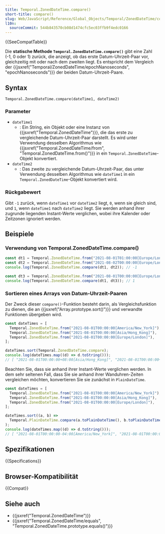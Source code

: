 ```yaml
---
title: Temporal.ZonedDateTime.compare()
short-title: compare()
slug: Web/JavaScript/Reference/Global_Objects/Temporal/ZonedDateTime/compare
l10n:
  sourceCommit: 544b843570cb08d1474cfc5ec03ffb9f4edc0166
---
```


{{SeeCompatTable}}

Die **statische Methode `Temporal.ZonedDateTime.compare()`** gibt eine Zahl (-1, 0 oder 1) zurück, die anzeigt, ob das erste Datum-Uhrzeit-Paar vor, gleichzeitig mit oder nach dem zweiten liegt. Es entspricht dem Vergleich der {{jsxref("Temporal/ZonedDateTime/epochNanoseconds", "epochNanoseconds")}} der beiden Datum-Uhrzeit-Paare.

## Syntax

```js-nolint
Temporal.ZonedDateTime.compare(dateTime1, dateTime2)
```

### Parameter

- `dateTime1`
  - : Ein String, ein Objekt oder eine Instanz von {{jsxref("Temporal.ZonedDateTime")}}, die das erste zu vergleichende Datum-Uhrzeit-Paar darstellt. Es wird unter Verwendung desselben Algorithmus wie {{jsxref("Temporal.ZonedDateTime/from", "Temporal.ZonedDateTime.from()")}} in ein `Temporal.ZonedDateTime`-Objekt konvertiert.
- `dateTime2`
  - : Das zweite zu vergleichende Datum-Uhrzeit-Paar, das unter Verwendung desselben Algorithmus wie `dateTime1` in ein `Temporal.ZonedDateTime`-Objekt konvertiert wird.

### Rückgabewert

Gibt `-1` zurück, wenn `dateTime1` vor `dateTime2` liegt, `0`, wenn sie gleich sind, und `1`, wenn `dateTime1` nach `dateTime2` liegt. Sie werden anhand ihrer zugrunde liegenden Instant-Werte verglichen, wobei ihre Kalender oder Zeitzonen ignoriert werden.

## Beispiele

### Verwendung von Temporal.ZonedDateTime.compare()

```js
const dt1 = Temporal.ZonedDateTime.from("2021-08-01T01:00:00[Europe/London]");
const dt2 = Temporal.ZonedDateTime.from("2021-08-02T00:00:00[Europe/London]");
console.log(Temporal.ZonedDateTime.compare(dt1, dt2)); // -1

const dt3 = Temporal.ZonedDateTime.from("2021-08-01T00:00:00[Europe/London]");
console.log(Temporal.ZonedDateTime.compare(dt1, dt3)); // 1
```

### Sortieren eines Arrays von Datum-Uhrzeit-Paaren

Der Zweck dieser `compare()`-Funktion besteht darin, als Vergleichsfunktion zu dienen, die an {{jsxref("Array.prototype.sort()")}} und verwandte Funktionen übergeben wird.

```js
const dateTimes = [
  Temporal.ZonedDateTime.from("2021-08-01T00:00:00[America/New_York]"),
  Temporal.ZonedDateTime.from("2021-08-01T00:00:00[Asia/Hong_Kong]"),
  Temporal.ZonedDateTime.from("2021-08-01T00:00:00[Europe/London]"),
];

dateTimes.sort(Temporal.ZonedDateTime.compare);
console.log(dateTimes.map((d) => d.toString()));
// [ "2021-08-01T00:00:00+08:00[Asia/Hong_Kong]", "2021-08-01T00:00:00+01:00[Europe/London]", "2021-08-01T00:00:00-04:00[America/New_York]" ]
```

Beachten Sie, dass sie anhand ihrer Instant-Werte verglichen werden. In dem sehr seltenen Fall, dass Sie sie anhand ihrer Wanduhren-Zeiten vergleichen möchten, konvertieren Sie sie zunächst in `PlainDateTime`.

```js
const dateTimes = [
  Temporal.ZonedDateTime.from("2021-08-01T00:00:00[America/New_York]"),
  Temporal.ZonedDateTime.from("2021-08-01T00:00:00[Asia/Hong_Kong]"),
  Temporal.ZonedDateTime.from("2021-08-01T00:00:00[Europe/London]"),
];

dateTimes.sort((a, b) =>
  Temporal.PlainDateTime.compare(a.toPlainDateTime(), b.toPlainDateTime()),
);
console.log(dateTimes.map((d) => d.toString()));
// [ "2021-08-01T00:00:00-04:00[America/New_York]", "2021-08-01T00:00:00+08:00[Asia/Hong_Kong]", "2021-08-01T00:00:00+01:00[Europe/London]" ]
```

## Spezifikationen

{{Specifications}}

## Browser-Kompatibilität

{{Compat}}

## Siehe auch

- {{jsxref("Temporal.ZonedDateTime")}}
- {{jsxref("Temporal.ZonedDateTime/equals", "Temporal.ZonedDateTime.prototype.equals()")}}
